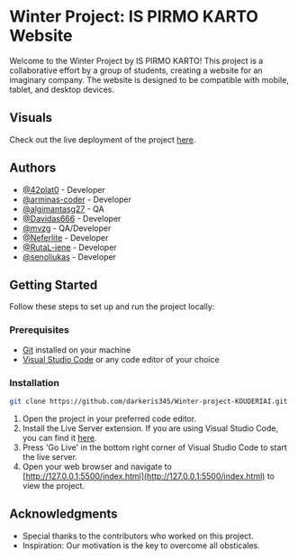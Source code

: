 # Winter Project: IS PIRMO KARTO Website

Welcome to the Winter Project by IS PIRMO KARTO! This project is a collaborative effort by a group of students, creating a website for an imaginary company. The website is designed to be compatible with mobile, tablet, and desktop devices.

## Visuals

Check out the live deployment of the project [here](https://42plat0.github.io/WinterProj_is-pirmo-karto/).

## Authors

- [@42plat0](https://github.com/42plat0)             - Developer
- [@arminas-coder](https://github.com/arminas-coder) - Developer
- [@algimantasg27](https://github.com/algimantasg27) - QA
- [@Davidas666](https://github.com/Davidas666)       - Developer
- [@mvzg](https://github.com/mvzg)                   - QA/Developer
- [@Neferlite](https://github.com/Neferlite)         - Developer
- [@RutaL-iene](https://github.com/RutaL-iene)       - Developer
- [@senoliukas](https://github.com/senoliukas)       - Developer

## Getting Started

Follow these steps to set up and run the project locally:

### Prerequisites

- [Git](https://git-scm.com/) installed on your machine
- [Visual Studio Code](https://code.visualstudio.com/) or any code editor of your choice

### Installation

```bash
git clone https://github.com/darkeris345/Winter-project-KOUDERIAI.git
```

1. Open the project in your preferred code editor.
2. Install the Live Server extension. If you are using Visual Studio Code, you can find it [here](https://marketplace.visualstudio.com/items?itemName=ritwickdey.LiveServer).
3. Press 'Go Live' in the bottom right corner of Visual Studio Code to start the live server.
4. Open your web browser and navigate to [http://127.0.0.1:5500/index.html](http://127.0.0.1:5500/index.html) to view the project.

## Acknowledgments

- Special thanks to the contributors who worked on this project.
- Inspiration: Our motivation is the key to overcome all obsticales.
